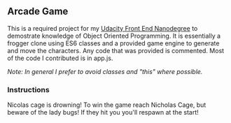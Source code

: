 ## Arcade Game

This is a required project for my [Udacity Front End Nanodegree](https://github.com/udacity/fend) to demostrate knowledge of Object Oriented Programming. It is essentially a frogger clone using ES6 classes and a provided game engine to generate and move the characters. Any code that was provided is commented. Most of the code I contributed is in app.js.

_Note: In general I prefer to avoid classes and "this" where possible._

### Instructions

Nicolas cage is drowning! To win the game reach Nicholas Cage, but beware of the lady bugs! If they hit you you'll respawn at the start!